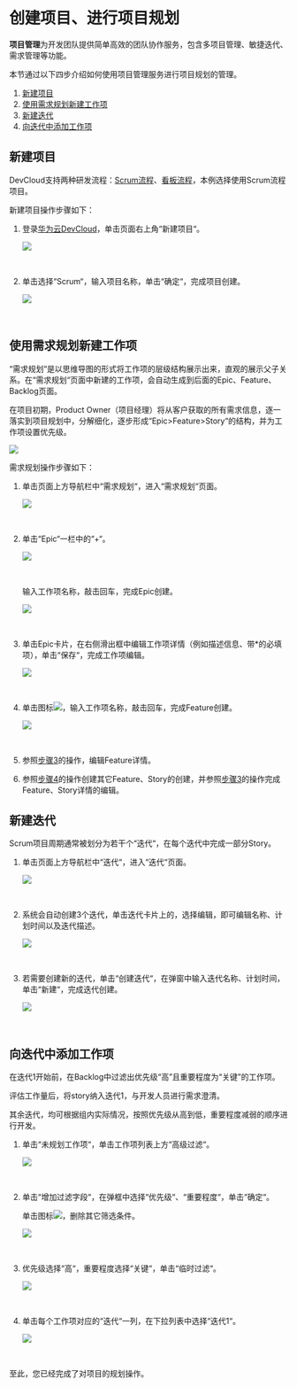 # **创建项目、进行项目规划**<a name="devcloud_qs_0502"></a>

**项目管理**为开发团队提供简单高效的团队协作服务，包含多项目管理、敏捷迭代、需求管理等功能。

本节通过以下四步介绍如何使用项目管理服务进行项目规划的管理。

1.  [新建项目](#section18273195092519)
2.  [使用需求规划新建工作项](#section6858749121611)
3.  [新建迭代](#section079410014265)
4.  [向迭代中添加工作项](#section204901922192617)

## **新建项目**<a name="section18273195092519"></a>

DevCloud支持两种研发流程：[Scrum流程](https://support.huaweicloud.com/usermanual-projectman/devcloud_hlp_00021sm.html#section0)、[看板流程](https://support.huaweicloud.com/usermanual-projectman/devcloud_hlp_00021.html#section0)，本例选择使用Scrum流程项目。

新建项目操作步骤如下：

1.  登录[华为云DevCloud](https://devcloud.cn-north-4.huaweicloud.com/home)，单击页面右上角“新建项目“。

    ![](figures/DevCloud首页.png)

      

2.  单击选择“Scrum“，输入项目名称，单击“确定“，完成项目创建。

    ![](figures/C--新建项目.png)

      


## **使用需求规划新建工作项**<a name="section6858749121611"></a>

“需求规划“是以思维导图的形式将工作项的层级结构展示出来，直观的展示父子关系。在“需求规划“页面中新建的工作项，会自动生成到后面的Epic、Feature、Backlog页面。

在项目初期，Product Owner（项目经理）将从客户获取的所有需求信息，逐一落实到项目规划中，分解细化，逐步形成“Epic\>Feature\>Story“的结构，并为工作项设置优先级。

![](figures/C--需求规划.png)

需求规划操作步骤如下：

1.  单击页面上方导航栏中“需求规划“，进入“需求规划“页面。

    ![](figures/选择目录-需求规划.png)

      

2.  单击“Epic“一栏中的“+“。

    ![](figures/需求规划.png)

      

    输入工作项名称，敲击回车，完成Epic创建。

    ![](figures/C--新建Epic.png)

      

3.  <a name="li9720104911419"></a>单击Epic卡片，在右侧滑出框中编辑工作项详情（例如描述信息、带\*的必填项），单击“保存“，完成工作项编辑。

    ![](figures/C--编辑Epic.png)

      

4.  <a name="li17459141712531"></a>单击图标![](figures/icon-新建工作项.png)，输入工作项名称，敲击回车，完成Feature创建。

    ![](figures/C--新建Feature.png)

      

5.  参照[步骤3](#li9720104911419)的操作，编辑Feature详情。
6.  参照[步骤4](#li17459141712531)的操作创建其它Feature、Story的创建，并参照[步骤3](#li9720104911419)的操作完成Feature、Story详情的编辑。

## **新建迭代**<a name="section079410014265"></a>

Scrum项目周期通常被划分为若干个“迭代“，在每个迭代中完成一部分Story。

1.  单击页面上方导航栏中“迭代“，进入“迭代“页面。

    ![](figures/选择目录-迭代.png)

      

2.  系统会自动创建3个迭代，单击迭代卡片上的，选择编辑，即可编辑名称、计划时间以及迭代描述。

    ![](figures/编辑迭代.png)

      

3.  若需要创建新的迭代，单击“创建迭代“，在弹窗中输入迭代名称、计划时间，单击“新建“，完成迭代创建。

    ![](figures/C--新建迭代.png)

      


## **向迭代中添加工作项**<a name="section204901922192617"></a>

在迭代1开始前，在Backlog中过滤出优先级“高”且重要程度为“关键”的工作项。

评估工作量后，将story纳入迭代1，与开发人员进行需求澄清。

其余迭代，均可根据组内实际情况，按照优先级从高到低，重要程度减弱的顺序进行开发。

1.  单击“未规划工作项“，单击工作项列表上方“高级过滤“。

    ![](figures/C--过滤Story.png)

      

2.  单击“增加过滤字段“，在弹框中选择“优先级“、“重要程度“，单击“确定“。

    单击图标![](figures/icon-删除筛选条件.png)，删除其它筛选条件。

    ![](figures/选择过滤条件.png)

      

3.  优先级选择“高“，重要程度选择“关键“，单击“临时过滤“。

    ![](figures/设置过滤条件.png)

      

4.  单击每个工作项对应的“迭代“一列，在下拉列表中选择“迭代1“。

    ![](figures/C--选择迭代.png)

      


至此，您已经完成了对项目的规划操作。

  


